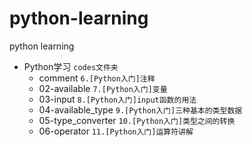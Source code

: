 # python-learning
python learning

* Python学习 `codes文件夹`
    *   comment `6.[Python入门]注释`
    *   02-available `7.[Python入门]变量`
    *   03-input `8.[Python入门]input函数的用法`
    *   04-available_type `9.[Python入门]三种基本的类型数据`
    *   05-type_converter `10.[Python入门]类型之间的转换`
    *   06-operator `11.[Python入门]运算符讲解`